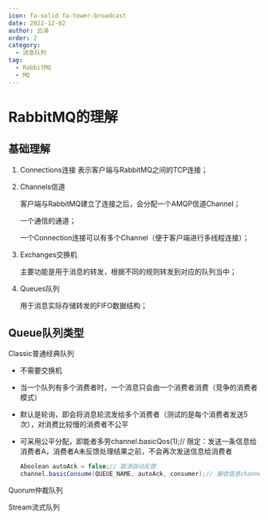 ```yaml
---
icon: fa-solid fa-tower-broadcast
date: 2022-12-02
author: 云泽
order: 2
category:
  - 消息队列
tag:
  - RabbitMQ
  - MQ
---
```


# RabbitMQ的理解

## 基础理解

1. Connections连接
   表示客户端与RabbitMQ之间的TCP连接；

2. Channels信道

   客户端与RabbitMQ建立了连接之后，会分配一个AMQP信道Channel；

   一个通信的通道；

   一个Connection连接可以有多个Channel（便于客户端进行多线程连接）；

3. Exchanges交换机

   主要功能是用于消息的转发，根据不同的规则转发到对应的队列当中；

4. Queues队列

   用于消息实际存储转发的FIFO数据结构；

## Queue队列类型

Classic普通经典队列

* 不需要交换机

* 当一个队列有多个消费者时，一个消息只会由一个消费者消费（竞争的消费者模式）

* 默认是轮询，即会将消息轮流发给多个消费者（测试的是每个消费者发送5次），对消费比较慢的消费者不公平

* 可采用公平分配，即能者多劳channel.basicQos(1);// 限定：发送一条信息给消费者A，消费者A未反馈处理结果之前，不会再次发送信息给消费者

  ```java
  Aboolean autoAck = false;// 取消自动反馈 
  channel.basicConsume(QUEUE_NAME, autoAck, consumer);// 接收信息channel.basicAck(envelope.getDeliveryTag(), false); // 反馈消息处理完毕
  ```

  

Quorum仲裁队列

Stream流式队列
